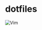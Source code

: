 # dotfiles
![Vim](https://img.shields.io/badge/VIM-%2311AB00.svg?style=for-the-badge&logo=vim&logoColor=white)
